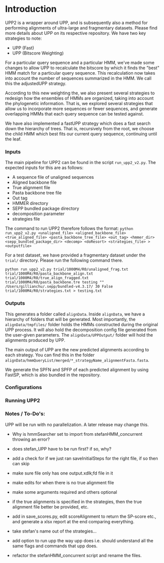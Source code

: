 
Introduction 
===

UPP2 is a wrapper around UPP, and is subsequently also a method for performing alignments of ultra-large and fragmentary datasets. Please find more details about UPP on its respective repository. We have two key strategies to note: 

* UPP (Fast)
* UPP (Bitscore Weighting)

For a particular query sequence and a particular HMM, we've made some changes to allow UPP to recalculate the bitscore by which it finds the "best" HMM match for a particular query sequence. This recalculation now takes into account the number of sequences summarized in the HMM. We call this the adjustedUPP strategy. 

According to this new weighting the, we also present several strategies to redesign how the ensembles of HMMs are organized, taking into account the phylogenetic information. That is, we explored several strategies that allow us to incorporate more sequences or fewer sequences, and generate overlapping HMMs that each query sequence can be tested against. 

We have also implemented a fastUPP strategy which does a fast search down the hierarchy of trees. That is, recursively from the root, we choose the child HMM which best fits our current query sequence, continuing until the leaf. 

### Inputs

The main pipeline for UPP2 can be found in the script `run_upp2_v2.py`. The expected inputs for this are as follows: 
- A sequence file of unaligned sequences 
- Aligned backbone file
- True alignment file
- Pasta backbone tree file 
- Out tag
- HMMER directory 
- SEPP bundled package directory 
- decomposition parameter
- strategies file

The command to run UPP2 therefore follows the format: 
`python run_upp2_v2.py <unaligned_file> <aligned_backbone_file> <true_aligned_file> <pasta_backbone_tree_file> <out_tag> <hmmer_dir> <sepp_bundled_package_dir> <decomp> <doResort> <strategies_file> > <outputfile>`

For a test dataset, we have provided a fragmentary dataset under the `trial/` directory. Please run the following command there. 

```
python run_upp2_v2.py trial/1000M4/R0/unaligned_frag.txt trial/1000M4/R0/pasta_backbone_align.txt trial/1000M4/R0/true_align_fragged.txt trial/1000M4/R0/pasta_backbone.tre testing "" /Users/gillianchu/.sepp/bundled-v4.3.17/ 30 False trial/1000M4/R0/strategies.txt > testing.txt
```

### Outputs
This generates a folder called `alignData`. Inside `alignData`, we have a hierarchy of folders that will be generated. Most importantly, the `alignData/tmpfiles/` folder holds the HMMs constructed during the original UPP process. It will also hold the decomposition config file generated from the user-given parameters. The `alignData/UPPOutput/` folder will hold the alignments produced by UPP. 

The main output of UPP are the new predicted alignments according to each strategy. You can find this in the folder `alignData/hmmQueryList/merged/*_strategyName_alignmentFasta.fasta`. 

We generate the SPFN and SPFP of each predicted alignment by using FastSP, which is also bundled in the repository.

### Configurations


### Running UPP2


### Notes / To-Do's: 

UPP will be run with no parallelization. A later release may change this. 

* Why is hmmSearcher set to import from stefanHMM_concurrent throwing an error? 
* does stefan_UPP have to be run first? if so, why? 

* add a check for if we just ran saveInitialSteps for the right file, if so then can skip
* make sure file only has one output.xdlk;fd file in it

* make edits for when there is no true alignment file
* make some arguments required and others optional
* if the true alignments is specified in the strategies, then the true alignment file better be provided, etc. 
* add in save_scores.py, edit scoreAlignment to return the SP-score etc., and generate a xlsx report at the end comparing everything.
* take stefan's name out of the strategies...

* add option to run upp the way upp does i.e. should understand all the same flags and commands that upp does. 

* refactor the stefanHMM_concurrent script and rename the files. 